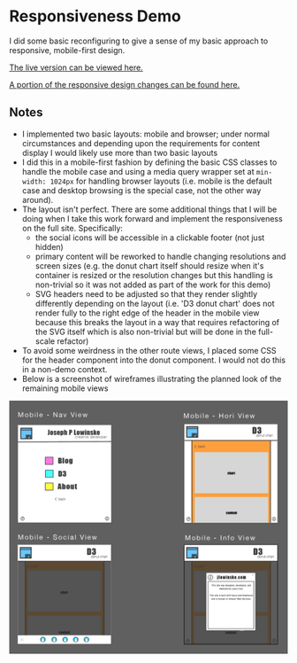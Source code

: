 # Responsiveness Demo
  I did some basic reconfiguring to give a sense of my basic approach to responsive, mobile-first design.  

  [The live version can be viewed here.](http://jlowinske.com/#/d3/donut)

  [A portion of the responsive design changes can be found here.](https://github.com/j-low/jlowinske-dot-com--vue/blob/feat/responsive_demo/src/components/D3/donut/donut.vue)

## Notes
* I implemented two basic layouts: mobile and browser; under normal circumstances and depending upon the requirements for content display I would likely use more than two basic layouts
* I did this in a mobile-first fashion by defining the basic CSS classes to handle the mobile case and using a media query wrapper set at `min-width: 1024px` for handling browser layouts (i.e. mobile is the default case and desktop browsing is the special case, not the other way around).
* The layout isn't perfect.  There are some additional things that I will be doing when I take this work forward and implement the responsiveness on the full site.  Specifically:
  - the social icons will be accessible in a clickable footer (not just hidden)
  - primary content will be reworked to handle changing resolutions and screen sizes (e.g. the donut chart itself should resize when it's container is resized or the resolution changes but this handling is non-trivial so it was not added as part of the work for this demo)
  - SVG headers need to be adjusted so that they render slightly differently depending on the layout (i.e. 'D3 donut chart' does not render fully to the right edge of the header in the mobile view because this breaks the layout in a way that requires refactoring of the SVG itself which is also non-trivial but will be done in the full-scale refactor)
* To avoid some weirdness in the other route views, I placed some CSS for the header component into the donut component.  I would not do this in a non-demo context.
* Below is a screenshot of wireframes illustrating the planned look of the remaining mobile views

![wireframe](./static/responsive_wireframes.png)
